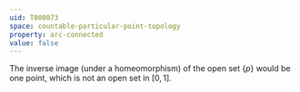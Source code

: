 ```yaml
---
uid: T000073
space: countable-particular-point-topology
property: arc-connected
value: false
---
```

The inverse image (under a homeomorphism) of the open set $\{p\}$ would be one point, which is not an open set in $[0,1]$.

